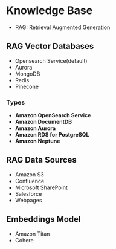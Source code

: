 # Knowledge Base
- RAG: Retrieval Augmented Generation

## RAG Vector Databases

- Opensearch Service(default)
- Aurora
- MongoDB
- Redis
- Pinecone

### Types

- **Amazon OpenSearch Service**
- **Amazon DocumentDB**
- **Amazon Aurora**
- **Amazon RDS for PostgreSQL**
- **Amazon Neptune**

## RAG Data Sources
- Amazon S3
- Confluence
- Microsoft SharePoint
- Salesforce
- Webpages


## Embeddings Model
- Amazon Titan
- Cohere